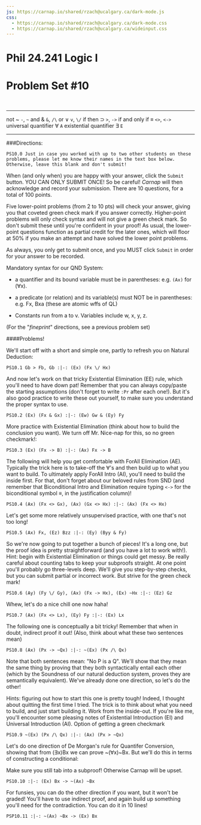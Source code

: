 ```yaml
---
js: https://carnap.io/shared/rzach@ucalgary.ca/dark-mode.js
css: 
  - https://carnap.io/shared/rzach@ucalgary.ca/dark-mode.css
  - https://carnap.io/shared/rzach@ucalgary.ca/wideinput.css
---
```


# Phil 24.241 Logic I
# Problem Set \#10 

<br />

<!---

1+1+14+1+14+13+14+20+6+16 = 100.

2+2+14+2+14+10+14+20+6+16 = 100.

This is problem set 10 for MIT Fall 2022 Logic I, 24.241. Five of the problems come from Jtapp 303 Winter 2019 PS 10. Other five come from Zach PS7, modified for LogicBookSD system (so not allowed to ever post solutions to these!)

Description for students: Problem Set 10! Natural Deduction for Quantifier Logic (System QND). Due Saturday, November 19th by 7pm Eastern. 

Comments to self can be entered with [blah blah]:: or [](blah blah). Former needs an empty space before the line! 

-->

------------------------- -----------------------------
not ~                     `-`, `~`
and &                       `&`, `/\`
or $\lor$                       `v`, `\/`
if then $\supset$                  `>`, `->`
if and only if ≡           `<>`, `<->`
universal quantifier ∀    `A`
existential quantifier ∃  `E` 
------------------------- -----------------------------


###Directions:

```{.QualitativeProblem .ShortAnswer points=0}
PS10.0 Just in case you worked with up to two other students on these problems, please let me know their names in the text box below. Otherwise, leave this blank and don't submit! 
```

When (and only when) you are happy with your answer, click the `Submit`
button. YOU CAN ONLY SUBMIT ONCE! So be careful! *Carnap* will then acknowledge and record your submission. There are 10 questions, for a total of 100 points. 

Five lower-point problems (from 2 to 10 pts) will check your answer, giving you that coveted green check mark if you answer correctly. Higher-point problems will only check syntax and will not give a green check mark. So don't submit these until you're confident in your proof! As usual, the lower-point questions function as partial credit for the later ones, which will floor at 50% if you make an attempt and have solved the lower point problems.  

As always, you only get to submit once, and you MUST click `Submit` in order for your answer to be recorded. 

Mandatory syntax for our QND System:

- a quantifier and its bound variable must be in parentheses: e.g. `(Ax)` for (∀x). 

- a predicate (or relation) and its variable(s) must NOT be in parentheses: e.g. Fx, Bxa (these are atomic wffs of QL)

- Constants run from a to v. Variables include w, x, y, z. 

(For the "*fineprint*" directions, see a previous problem set)

####Problems! 

We'll start off with a short and simple one, partly to refresh you on Natural Deduction: 

[from JTapp PS10.1a, Winter 2019 ]::

~~~{.ProofChecker .LogicBookPD options="tabindent guides fonts resize render" points=2} 
PS10.1 Gb > Fb, Gb :|-: (Ex) (Fx \/ Hx)
~~~

And now let's work on that tricky Existential Elimination (EE) rule, which you'll need to have down pat! Remember that you can always copy/paste the starting assumptions (don't forget to write `:Pr` after each one!). But it's also good practice to write these out yourself, to make sure you understand the proper syntax to use. 

[from JTapp PS10.1b, Winter 2019 ]::

~~~{.ProofChecker .LogicBookPD options="tabindent guides fonts resize render" points=2} 
PS10.2 (Ex) (Fx & Gx) :|-: (Ew) Gw & (Ey) Fy
~~~

More practice with Existential Elimination (think about how to build the conclusion you want). We turn off Mr. Nice-nap for this, so no green checkmark!: 


[zach PSL7.2 ]::

~~~{.ProofChecker .LogicBookPD options="tabindent guides fonts resize render exam" feedback="syntaxonly" points=14} 
PS10.3 (Ex) (Fx -> B) :|-: (Ax) Fx -> B
~~~

The following will help you get comfortable with ForAll Elimination (AE). Typically the trick here is to take-off the ∀'s and then build up to what you want to build. To ultimately apply ForAll Intro (AI), you'll need to build the inside first. For that, don't forget about our beloved rules from SND (and remember that Biconditional Intro and Elimination require typing `<->` for the biconditional symbol $\equiv$, in the justification column)! 

[from JTapp PS10.1c, Winter 2019 ]::

~~~{.ProofChecker .LogicBookPD options="tabindent guides fonts resize render" points=2} 
PS10.4 (Ax) (Fx <> Gx), (Ax) (Gx <> Hx) :|-: (Ax) (Fx <> Hx)
~~~

Let's get some more relatively unsupervised practice, with one that's not too long!

[from JTapp PS10.1d, Winter 2019 ]::

~~~{.ProofChecker .LogicBookPD options="tabindent guides fonts resize render exam" feedback="syntaxonly" points=14} 
PS10.5 (Ax) Fx, (Ez) Bzz :|-: (Ey) (Byy & Fy)
~~~

So we're now going to put together a bunch of pieces! It's a long one, but the proof idea is pretty straightforward (and you have a lot to work with!). Hint: begin with Existential Elimination or things could get messy. Be really careful about counting tabs to keep your subproofs straight. At one point you'll probably go three-levels deep. We'll give you step-by-step checks, but you can submit partial or incorrect work. But strive for the green check mark! 

[zach PSL7.1 ]::

~~~{.ProofChecker .LogicBookPD options="tabindent guides fonts resize render exam" points=10} 
PS10.6 (Ay) (Fy \/ Gy), (Ax) (Fx -> Hx), (Ex) ~Hx :|-: (Ez) Gz
~~~


Whew, let's do a nice chill one now haha! 

[from JTapp PS10.1e, Winter 2019 ]::

~~~{.ProofChecker .LogicBookPD options="tabindent guides fonts resize render exam" feedback="syntaxonly" points=14} 
PS10.7 (Ax) (Fx <> Lx), (Ey) Fy :|-: (Ex) Lx
~~~

The following one is conceptually a bit tricky! Remember that when in doubt, indirect proof it out! (Also, think about what these two sentences mean)

[zach PSL7.3]::

~~~{.ProofChecker .LogicBookPD options="tabindent guides fonts resize render exam" feedback="syntaxonly" points=20} 
PS10.8 (Ax) (Px -> ~Qx) :|-: ~(Ex) (Px /\ Qx)
~~~

Note that both sentences mean: "No P is a Q". We'll show that they mean the same thing by proving that they both syntactically entail each other (which by the Soundness of our natural deduction system, proves they are semantically equivalent). We've already done one direction, so let's do the other! 

Hints: figuring out how to start this one is pretty tough! Indeed, I thought about quitting the first time I tried. The trick is to think about what you need to build, and just start building it. Work from the inside-out. If you're like me, you'll encounter some pleasing notes of Existential Introduction (EI) and Universal Introduction (AI). Option of getting a green checkmark


[zach PSL7.4 ]::

~~~{.ProofChecker .LogicBookPD options="tabindent guides fonts resize render exam" points=6} 
PS10.9 ~(Ex) (Px /\ Qx) :|-: (Ax) (Px > ~Qx)
~~~

Let's do one direction of De Morgan's rule for Quantifer Conversion, showing that from (∃x)Bx we can prove ~(∀x)~Bx. But we'll do this in terms of constructing a conditional: 

Make sure you still tab into a subproof! Otherwise Carnap will be upset. 


[zach PSL7.5 ]::

~~~{.ProofChecker .LogicBookPD options="tabindent guides fonts resize render exam" feedback="syntaxonly" points=16} 
PS10.10 :|-: (Ex) Bx -> ~(Ax) ~Bx
~~~

For funsies, you can do the other direction if you want, but it won't be graded! You'll have to use indirect proof, and again build up something you'll need for the contradiction. You can do it in 10 lines! 

~~~{.ProofChecker .LogicBookPD options="tabindent guides fonts resize render" submission="none"} 
PSP10.11 :|-: ~(Ax) ~Bx -> (Ex) Bx
~~~

[zach PSL7.6 ]::



